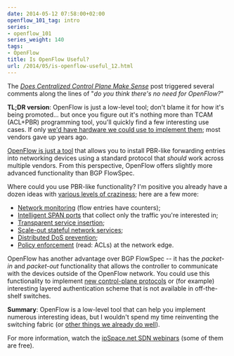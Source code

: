 ```yaml
---
date: 2014-05-12 07:58:00+02:00
openflow_101_tag: intro
series:
- openflow_101
series_weight: 140
tags:
- OpenFlow
title: Is OpenFlow Useful?
url: /2014/05/is-openflow-useful_12.html
---
```

The [*Does Centralized Control Plane Make Sense*](/2014/05/does-centralized-control-plane-make/) post triggered several comments along the lines of "*do you think there's no need for OpenFlow?*"

**TL;DR version**: OpenFlow is just a low-level tool; don't blame it for how it's being promoted... but once you figure out it's nothing more than TCAM (ACL+PBR) programming tool, you'll quickly find a few interesting use cases. If only [we'd have hardware we could use to implement them](/2022/05/openflow-still-kicking/); most vendors gave up years ago.
<!--more-->
[OpenFlow is just a tool](/2011/04/what-is-openflow/) that allows you to install PBR-like forwarding entries into networking devices using a standard protocol that *should* work across multiple vendors. From this perspective, OpenFlow offers slightly more advanced functionality than BGP FlowSpec.

Where could you use PBR-like functionality? I'm positive you already have a dozen ideas with [various levels of craziness](/2013/08/temper-your-macgyver-streak/); here are a few more:

-   [Network monitoring](http://demo.ipspace.net/get/3%20-%20Network%20Monitoring.mp4) (flow entries have counters);
-   [Intelligent SPAN ports](http://demo.ipspace.net/get/4%20-%20Tap%20Aggregation%20Networks.mp4) that collect only the traffic you're interested in;
-   [Transparent service insertion](http://demo.ipspace.net/get/5%20-%20Service%20Insertion.mp4);
-   [Scale-out stateful network services](http://demo.ipspace.net/get/6%20-%20Scale-out%20Load%20Balancing.mp4);
-   [Distributed DoS prevention](http://demo.ipspace.net/get/7%20-%20Distributed%20DoS%20Prevention.mp4);
-   [Policy enforcement](http://demo.ipspace.net/get/8%20-%20Edge%20Policy%20Enforcement.mp4) (read: ACLs) at the network edge.

OpenFlow has another advantage over BGP FlowSpec -- it has the *packet-in* and *packet-out* functionality that allows the controller to communicate with the devices outside of the OpenFlow network. You could use this functionality to implement [new control-plane protocols](/2013/06/implementing-control-plane-protocols/) or (for example) interesting layered authentication scheme that is not available in off-the-shelf switches.

**Summary**: OpenFlow is a low-level tool that can help you implement numerous interesting ideas, but I wouldn't spend my time reinventing the switching fabric (or [other things we already do well](http://networkheresy.com/2011/11/17/is-openflowsdn-good-at-forwarding/)).

For more information, watch the [ipSpace.net SDN webinars](http://www.ipspace.net/Roadmap/SDN_and_OpenFlow_webinars) (some of them are free).
